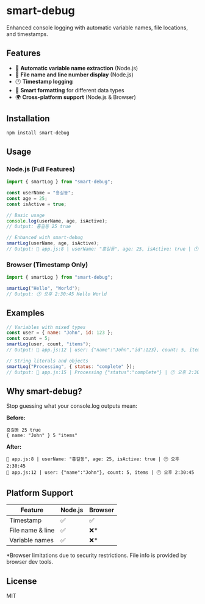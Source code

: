 # smart-debug

Enhanced console logging with automatic variable names, file locations, and timestamps.

## Features

- 📝 **Automatic variable name extraction** (Node.js)
- 📍 **File name and line number display** (Node.js)
- 🕐 **Timestamp logging**
- 🎨 **Smart formatting** for different data types
- 🌍 **Cross-platform support** (Node.js & Browser)

## Installation

```bash
npm install smart-debug
```

## Usage

### Node.js (Full Features)

```javascript
import { smartLog } from "smart-debug";

const userName = "홍길동";
const age = 25;
const isActive = true;

// Basic usage
console.log(userName, age, isActive);
// Output: 홍길동 25 true

// Enhanced with smart-debug
smartLog(userName, age, isActive);
// Output: 📝 app.js:8 | userName: "홍길동", age: 25, isActive: true | 🕐 오후 2:30:45
```

### Browser (Timestamp Only)

```javascript
import { smartLog } from "smart-debug";

smartLog("Hello", "World");
// Output: 🕐 오후 2:30:45 Hello World
```

## Examples

```javascript
// Variables with mixed types
const user = { name: "John", id: 123 };
const count = 5;
smartLog(user, count, "items");
// Output: 📝 app.js:12 | user: {"name":"John","id":123}, count: 5, items | 🕐 오후 2:30:45

// String literals and objects
smartLog("Processing", { status: "complete" });
// Output: 📝 app.js:15 | Processing {"status":"complete"} | 🕐 오후 2:30:45
```

## Why smart-debug?

Stop guessing what your console.log outputs mean:

**Before:**

```
홍길동 25 true
{ name: "John" } 5 "items"
```

**After:**

```
📝 app.js:8 | userName: "홍길동", age: 25, isActive: true | 🕐 오후 2:30:45
📝 app.js:12 | user: {"name":"John"}, count: 5, items | 🕐 오후 2:30:45
```

## Platform Support

| Feature          | Node.js | Browser |
| ---------------- | ------- | ------- |
| Timestamp        | ✅      | ✅      |
| File name & line | ✅      | ❌\*    |
| Variable names   | ✅      | ❌\*    |

\*Browser limitations due to security restrictions. File info is provided by browser dev tools.

## License

MIT
